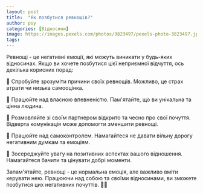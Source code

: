 ```yaml
---
layout: post
title:  "Як позбутися ревнощів?"
author: psy
categories: [Відносини]
image: https://images.pexels.com/photos/3823497/pexels-photo-3823497.jpeg?auto=compress&cs=tinysrgb&fit=crop&h=627&w=1200
tags: 
---
```


Ревнощі - це негативні емоції, які можуть виникати у будь-яких відносинах. Якщо ви хочете позбутися цієї неприємної відчуття, ось декілька корисних порад:

🔸 Спробуйте зрозуміти причини своїх ревнощів. Можливо, це страх втрати чи низька самооцінка.

🔸 Працюйте над власною впевненістю. Пам'ятайте, що ви унікальна та цінна людина.

🔸 Розмовляйте зі своїм партнером відкрито та чесно про свої почуття. Відверта комунікація може допомогти зменшити ревнощі.

🔸 Працюйте над самоконтролем. Намагайтеся не давати вільну дорогу негативним думкам та емоціям.

🔸 Зосереджуйте увагу на позитивних аспектах вашого відношення. Намагайтеся бачити та цінувати добрі моменти.

Запам'ятайте, ревнощі - це нормальна емоція, але важливо вміти керувати нею. Працюючи над собою та своїми відносинами, ви зможете позбутися цих негативних почуттів. 🌟🌿


